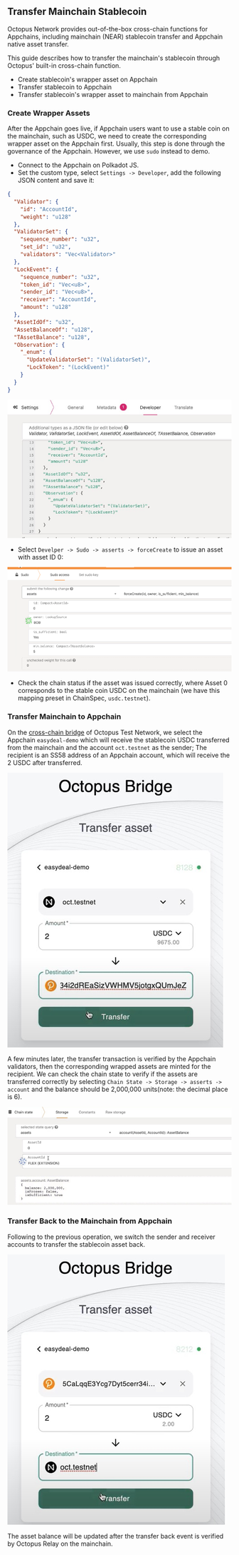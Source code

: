 ## Transfer Mainchain Stablecoin 

Octopus Network provides out-of-the-box cross-chain functions for Appchains, including mainchain (NEAR) stablecoin transfer and Appchain native asset transfer.

This guide describes how to transfer the mainchain's stablecoin through Octopus' built-in cross-chain function. 

* Create stablecoin's wrapper asset on Appchain
* Transfer stablecoin to Appchain
* Transfer stablecoin's wrapper asset to mainchain from Appchain


### Create Wrapper Assets

After the Appchain goes live, if Appchain users want to use a stable coin on the mainchain, such as USDC, we need to create the corresponding wrapper asset on the Appchain first. Usually, this step is done through the governance of the Appchain. However, we use `sudo` instead to demo.

* Connect to the Appchain on Polkadot JS. 
* Set the custom type, select `Settings -> Developer`, add the following JSON content and save it:

```json
{
  "Validator": {
    "id": "AccountId",
    "weight": "u128"
  },
  "ValidatorSet": {
    "sequence_number": "u32",
    "set_id": "u32",
    "validators": "Vec<Validator>"
  },
  "LockEvent": {
    "sequence_number": "u32",
    "token_id": "Vec<u8>",
    "sender_id": "Vec<u8>",
    "receiver": "AccountId",
    "amount": "u128"
  },
  "AssetIdOf": "u32",
  "AssetBalanceOf": "u128",
  "TAssetBalance": "u128",
  "Observation": {
    "_enum": {
      "UpdateValidatorSet": "(ValidatorSet)",
      "LockToken": "(LockEvent)"
    }
  }
}
```

![custom_type](./custom_type.jpg)

* Select `Develper -> Sudo -> asserts -> forceCreate` to issue an asset with asset ID 0:

![Create Asset](./create_assert.png)

* Check the chain status if the asset was issued correctly, where Asset 0 corresponds to the stable coin USDC on the mainchain (we have this mapping preset in ChainSpec, `usdc.testnet`).


### Transfer Mainchain to Appchain

On the [cross-chain bridge](https://bridge.testnet.oct.network/) of Octopus Test Network, we select the Appchain `easydeal-demo` which will receive the stablecoin USDC  transferred from the mainchain and the account `oct.testnet` as the sender; The recipient is an SS58 address of an Appchain account, which will receive the 2 USDC after transferred.

![Transfer USDC assets](./transfer_usdc.jpg)

A few minutes later, the transfer transaction is verified by the Appchain validators, then the corresponding wrapped assets are minted for the recipient. We can check the chain state to verify if the assets are transferred correctly by selecting `Chain State -> Storage -> asserts -> account` and the balance should be 2,000,000 units(note: the decimal place is 6).

![Map Asset Balance](./appchain_balance.jpg)

### Transfer Back to the Mainchain from Appchain

Following to the previous operation, we switch the sender and receiver accounts to transfer the stablecoin asset back.

![Redeem USDC assets](./redeem_usdc.jpg)

The asset balance will be updated after the transfer back event is verified by Octopus Relay on the mainchain.
